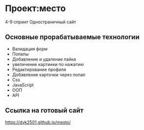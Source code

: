 

# Проект:место
4-9 спринт
Одностраничный сайт
## Основные прорабатываемые технологии
* Валидация форм
* Попапы
* Добавление и удаление лайка
* увеличение картинки по нажатию
* Редактирование профиля
* Добавление карточки через попап
* Css
* JavaScript
* ООП
* API

## Ссылка на готовый сайт
https://dvk2501.github.io/mesto/
